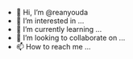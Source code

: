 - 👋 Hi, I’m @reanyouda
- 👀 I’m interested in ...
- 🌱 I’m currently learning ...
- 💞️ I’m looking to collaborate on ...
- 📫 How to reach me ...

<!---
reanyouda/reanyouda is a ✨ special ✨ repository because its `README.md` (this file) appears on your GitHub profile.
You can click the Preview link to take a look at your changes.
--->
